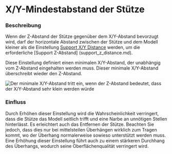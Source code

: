X/Y-Mindestabstand der Stütze
====
### **Beschreibung**
Wenn der Z-Abstand der Stütze gegenüber dem X/Y-Abstand bevorzugt wird, darf der horizontale Abstand zwischen der Stütze und dem Modell kleiner als die Einstellung [Support X/Y Distance](support_xy_distance.md) werden, um die erforderliche [Support Z-Abstand] (support_z_distance.md).

Diese Einstellung definiert einen minimalen X/Y-Abstand, der unabhängig vom Z-Abstand eingehalten werden muss. Dieser minimale X/Y-Abstand überschreibt wieder den Z-Abstand.

![Der minimale X/Y-Abstand tritt ein, wenn der Z-Abstand bedeutet, dass der X/Y-Abstand sehr klein werden würde](../images/support_z_overrides_xy.svg)

### **Einfluss**
Durch Erhöhen dieser Einstellung wird die Wahrscheinlichkeit verringert, dass die Stütze das Modell seitlich trifft und eine Narbe an unnötigen Stellen hinterlässt. Es erleichtert auch das Entfernen der Stütze. Beachten Sie jedoch, dass dies nur bei mittelsteilen Überhängen wirklich zum Tragen kommt, wo der Überhang normalerweise sowieso unterstützt werden muss. Eine Erhöhung dieser Einstellung führt auch zu einem stärkeren Durchhang des Überhangs, wodurch seine Oberflächenqualität verringert wird.